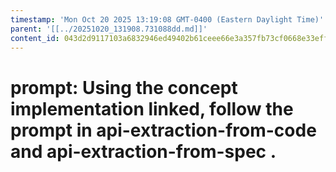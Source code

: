 ```yaml
---
timestamp: 'Mon Oct 20 2025 13:19:08 GMT-0400 (Eastern Daylight Time)'
parent: '[[../20251020_131908.731088dd.md]]'
content_id: 043d2d9117103a6832946ed49402b61ceee66e3a357fb73cf0668e33effc44f2
---
```


# prompt: Using the concept implementation linked, follow the prompt in api-extraction-from-code and api-extraction-from-spec .
